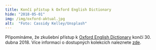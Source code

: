```yaml
---
title: Končí přístup k Oxford English Dictionary
hide: "2018-05-01"
img: /img/oxford-aktual.jpg
alt:  "Foto: Cassidy Kelley/Unsplash"
---
```


Připomínáme, že zkušební přístup k [Oxford English
Dictionary](http://www.oxfordre.com/) končí 30. dubna 2018. Více informací o
dostupných kolekcích naleznete
[zde](http://pez.cuni.cz//prehled/zdroj.php?lang=cs&id=820&freetrials=1).
